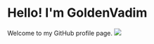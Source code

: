 # **Hello! I'm GoldenVadim**
Welcome to my GitHub profile page.
<img src="https://github-readme-stats.vercel.app/api?username=GoldenVadim&show_icons=true" />
